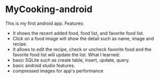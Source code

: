 # MyCooking-android
This is my first android app.
Features:
  - It shows the recent added food, food list, and favorite food list.
  - Click on a food image will show the detail such as name, image and recipe.
  - It allows to edit the recipe, check or uncheck favorite food and the favorite food list will update the list.
What I learned:
  - basic SQLite such as create table, insert, update, query.
  - basic android studio features.
  - compressed images for app's performance
  


